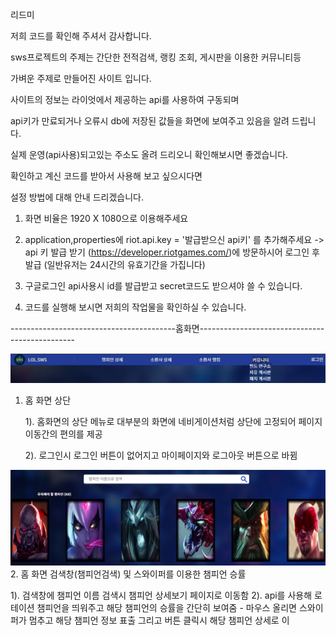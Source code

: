 리드미

저희 코드를 확인해 주셔서 감사합니다.

sws프로젝트의 주제는 간단한 전적검색, 랭킹 조회, 게시판을 이용한 커뮤니티등

가벼운 주제로 만들어진 사이트 입니다.

사이트의 정보는 라이엇에서 제공하는 api를 사용하여 구동되며

api키가 만료되거나 오류시 db에 저장된 값들을 화면에 보여주고 있음을 알려 드립니다.

실제 운영(api사용)되고있는 주소도 올려 드리오니 확인해보시면 좋겠습니다.

확인하고 계신 코드를 받아서 사용해 보고 싶으시다면

설정 방법에 대해 안내 드리겠습니다.

1. 화면 비율은 1920 X 1080으로 이용해주세요

2. application,properties에 riot.api.key = '발급받으신 api키' 를 추가해주세요
 -> api 키 발급 받기 (https://developer.riotgames.com/)에 방문하시어 로그인 후 발급 (일반유저는 24시간의 유효기간을 가집니다)

3. 구글로그인 api사용시 id를 발급받고 secret코드도 받으셔야 쓸 수 있습니다. 

4. 코드를 실행해 보시면 저희의 작업물을 확인하실 수 있습니다.

-----------------------------------------홈화면-----------------------------------------------

![홈화면상단](src/main/webapp/resources/readme/홈_상단_고정_메뉴.png)
1. 홈 화면 상단

   1). 홈화면의 상단 메뉴로 대부분의 화면에 네비게이션처럼 상단에 고정되어 페이지 이동간의 편의를 제공 
   
   2). 로그인시 로그인 버튼이 없어지고 마이페이지와 로그아웃 버튼으로 바뀜

![홈화면검색및스와이퍼](src/main/webapp/resources/readme/홈_검색창_스와이퍼.png)
2. 홈 화면 검색창(챔피언검색) 및 스와이퍼를 이용한 챔피언 승률

   1). 검색창에 챔피언 이름 검색시 챔피언 상세보기 페이지로 이동함
   2). api를 사용해 로테이션 챔피언을 띄워주고 해당 챔피언의 승률을 간단히 보여줌
      - 마우스 올리면 스와이퍼가 멈추고 해당 챔피언 정보 표출 그리고 버튼 클릭시 해당 챔피언 상세로 이
